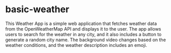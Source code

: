 # basic-weather
 This Weather App is a simple web application that fetches weather data from the OpenWeatherMap API and displays it to the user. The app allows users to search for the weather in any city, and it also includes a button to generate a random city name. The background video changes based on the weather conditions, and the weather description includes an emoji.
